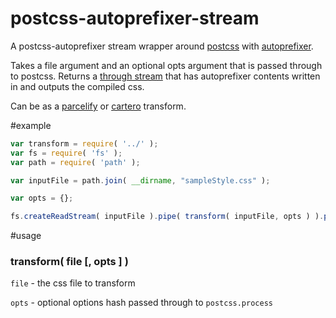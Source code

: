 postcss-autoprefixer-stream
===============

A postcss-autoprefixer stream wrapper around [postcss](https://github.com/postcss/postcss) with [autoprefixer](https://github.com/postcss/autoprefixer).

Takes a file argument and an optional opts argument that is passed through to postcss. Returns a [through stream](https://github.com/dominictarr/through) that has autoprefixer contents written in and outputs the compiled css.

Can be as a [parcelify](https://github.com/rotundasoftware/parcelify) or [cartero](https://github.com/rotundasoftware/cartero) transform.

#example
```javascript
var transform = require( '../' );
var fs = require( 'fs' );
var path = require( 'path' );

var inputFile = path.join( __dirname, "sampleStyle.css" );

var opts = {};

fs.createReadStream( inputFile ).pipe( transform( inputFile, opts ) ).pipe( process.stdout );
```

#usage

### transform( file [, opts ] )

`file` - the css file to transform

`opts` - optional options hash passed through to `postcss.process`
